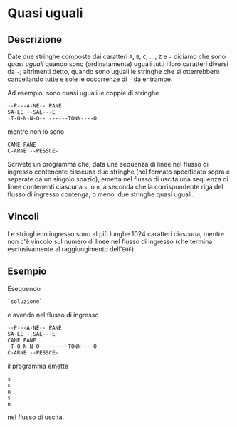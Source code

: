 Quasi uguali
============

Descrizione
-----------

Date due stringhe composte dai caratteri `A`, `B`, `C`, ..., `Z` e `-` diciamo
che sono *quasi uguali* quando sono (ordinatamente) uguali tutti i loro
caratteri diversi da `-`; altrimenti detto, quando sono uguali le stringhe che
si otterrebbero cancellando tutte e sole le occorrenze di `-` da entrambe.

Ad esempio, sono quasi uguali le coppie di stringhe

    --P---A-NE-- PANE
    SA-LE --SAL---E
    -T-O-N-N-O-- ------TONN----O

mentre non lo sono

    CANE PANE
    C-ARNE --PESSCE-

Scrivete un programma che, data una sequenza di linee nel flusso di ingresso
contenente ciascuna due stringhe (nel formato specificato sopra e separate da
un singolo spazio), emetta nel flusso di uscita una sequenza di linee
contenenti ciascuna `s`, o `n`, a seconda che la corrispondente riga del
flusso di ingresso contenga, o meno, due stringhe quasi uguali.


Vincoli
-------

Le stringhe in ingresso sono al più lunghe 1024 caratteri ciascuna, mentre non
c'è vincolo sul numero di linee nel flusso di ingresso (che termina
esclusivamente al raggiungimento dell'`EOF`).


Esempio
-------

Eseguendo

    `soluzione`

e avendo nel flusso di ingresso

    --P---A-NE-- PANE
    SA-LE --SAL---E
    CANE PANE
    -T-O-N-N-O-- ------TONN----O
    C-ARNE --PESSCE-

il programma emette

    s
    s
    n
    s
    n

nel flusso di uscita.
